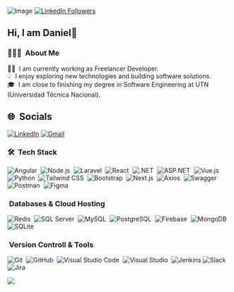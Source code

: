![Image](https://github.com/user-attachments/assets/b46a7f31-4fd5-4e24-bc53-f506b5d14c20)
[![LinkedIn Followers](https://img.shields.io/badge/LinkedIn_Followers-487-0A66C2?style=for-the-badge&logo=linkedin&logoColor=white)](https://www.linkedin.com/in/jose-daniel-rojas-morera-a74a51221/)

## Hi, I am Daniel👋

### 👨🏻‍💻 &nbsp;About Me

👨‍💻 &nbsp;I am currently working as Freelancer Developer.\
💡 &nbsp;I enjoy exploring new technologies and building software solutions.\
🎓 &nbsp;I am close to finishing my degree in Software Engineering at UTN (Universidad Técnica Nacional).

## 🌐 &nbsp;Socials
[![LinkedIn](https://img.shields.io/badge/LinkedIn-0A66C2?style=for-the-badge&logo=linkedin&logoColor=white)](https://www.linkedin.com/in/jose-daniel-rojas-morera-a74a51221/)
[![Gmail](https://img.shields.io/badge/Gmail-D14836?style=for-the-badge&logo=gmail&logoColor=white)](mailto:dr20140705@gmail.com)

### 🛠 &nbsp;Tech Stack

![Angular](https://img.shields.io/badge/angular-%23DD0031.svg?style=for-the-badge&logo=angular&logoColor=white)&nbsp;
![Node.js](https://img.shields.io/badge/node.js-6DA55F?style=for-the-badge&logo=node.js&logoColor=white)&nbsp;
![Laravel](https://img.shields.io/badge/Laravel-FF2D20?style=for-the-badge&logo=laravel&logoColor=white)&nbsp;
![React](https://img.shields.io/badge/react-%2320232a.svg?style=for-the-badge&logo=react&logoColor=%2361DAFB)&nbsp;
![.NET](https://img.shields.io/badge/.NET-512BD4?style=for-the-badge&logo=dotnet&logoColor=white)&nbsp;
![ASP.NET](https://img.shields.io/badge/ASP.NET-5C2D91?style=for-the-badge&logo=dotnet&logoColor=white)&nbsp;
![Vue.js](https://img.shields.io/badge/vuejs-%2335495e.svg?style=for-the-badge&logo=vuedotjs&logoColor=%234FC08D)&nbsp;
![Python](https://img.shields.io/badge/python-3670A0?style=for-the-badge&logo=python&logoColor=ffdd54)&nbsp;
![Tailwind CSS](https://img.shields.io/badge/Tailwind_CSS-38B2AC?style=for-the-badge&logo=tailwindcss&logoColor=white)&nbsp;
![Bootstrap](https://img.shields.io/badge/bootstrap-%23563D7C.svg?style=for-the-badge&logo=bootstrap&logoColor=white)&nbsp;
![Next.js](https://img.shields.io/badge/Next.js-000000?style=for-the-badge&logo=nextdotjs&logoColor=white)&nbsp;
![Axios](https://img.shields.io/badge/Axios-5A29E4?style=for-the-badge&logo=axios&logoColor=white)&nbsp;
![Swagger](https://img.shields.io/badge/-Swagger-%23Clojure?style=for-the-badge&logo=swagger&logoColor=white)&nbsp;
![Postman](https://img.shields.io/badge/Postman-FF6C37?style=for-the-badge&logo=postman&logoColor=white)&nbsp;
![Figma](https://img.shields.io/badge/figma-%23F24E1E.svg?style=for-the-badge&logo=figma&logoColor=white)&nbsp;

### &nbsp;Databases & Cloud Hosting

![Redis](https://img.shields.io/badge/redis-%23DD0031.svg?style=for-the-badge&logo=redis&logoColor=white)&nbsp;
![SQL Server](https://img.shields.io/badge/SQL%20Server-CC2927?style=for-the-badge&logo=microsoftsqlserver&logoColor=white)&nbsp;
![MySQL](https://img.shields.io/badge/MySQL-005C84?style=for-the-badge&logo=mysql&logoColor=white)&nbsp;
![PostgreSQL](https://img.shields.io/badge/PostgreSQL-316192?style=for-the-badge&logo=postgresql&logoColor=white)&nbsp;
![Firebase](https://img.shields.io/badge/Firebase-FFCA28?style=for-the-badge&logo=firebase&logoColor=black)&nbsp;
![MongoDB](https://img.shields.io/badge/MongoDB-47A248?style=for-the-badge&logo=mongodb&logoColor=white)&nbsp;
![SQLite](https://img.shields.io/badge/SQLite-003B57?style=for-the-badge&logo=sqlite&logoColor=white)&nbsp;

### &nbsp;Version Controll & Tools 

![Git](https://img.shields.io/badge/git-%23F05033.svg?style=for-the-badge&logo=git&logoColor=white)&nbsp;
![GitHub](https://img.shields.io/badge/github-%23121011.svg?style=for-the-badge&logo=github&logoColor=white)&nbsp;
![Visual Studio Code](https://img.shields.io/badge/Visual%20Studio%20Code-0078d7.svg?style=for-the-badge&logo=visual-studio-code&logoColor=white)&nbsp;
![Visual Studio](https://img.shields.io/badge/Visual_Studio-5C2D91?style=for-the-badge&logo=visualstudio&logoColor=white)&nbsp;
![Jenkins](https://img.shields.io/badge/jenkins-%232C5263.svg?style=for-the-badge&logo=jenkins&logoColor=white)
![Slack](https://img.shields.io/badge/Slack-4A154B?style=for-the-badge&logo=slack&logoColor=white)&nbsp;
![Jira](https://img.shields.io/badge/jira-%230A0FFF.svg?style=for-the-badge&logo=jira&logoColor=white)&nbsp;

![](https://komarev.com/ghpvc/?username=jdanielr07&label=Visitors+Count&color=brightgreen)

